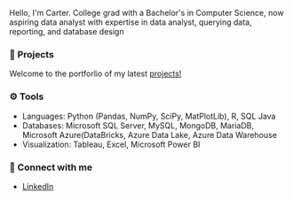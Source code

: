 Hello, I'm Carter. College grad with a Bachelor's in Computer Science, now aspiring data analyst with expertise in data analyst, querying data, reporting, and database design

### 📘 Projects

Welcome to the portforlio of my latest [projects!](https://github.com/CarterR21/Portfolio?tab=readme-ov-file#portfolio)

### ⚙ Tools

- Languages: Python (Pandas, NumPy, SciPy, MatPlotLib), R, SQL Java
- Databases: Microsoft SQL Server, MySQL, MongoDB, MariaDB, Microsoft Azure(DataBricks, Azure Data Lake, Azure Data Warehouse
- Visualization: Tableau, Excel, Microsoft Power BI

### 👋 Connect with me

- [LinkedIn](https://www.linkedin.com/in/carterretzlaff/)
